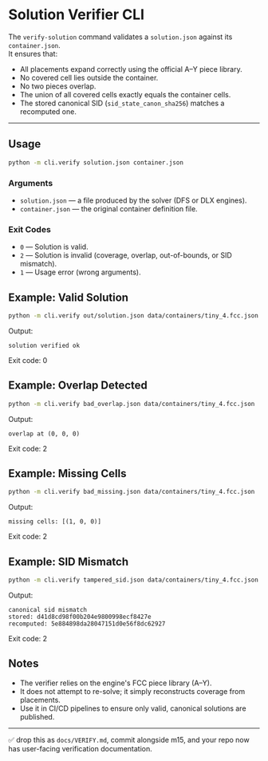 # Solution Verifier CLI

The `verify-solution` command validates a `solution.json` against its `container.json`.  
It ensures that:

- All placements expand correctly using the official A–Y piece library.
- No covered cell lies outside the container.
- No two pieces overlap.
- The union of all covered cells exactly equals the container cells.
- The stored canonical SID (`sid_state_canon_sha256`) matches a recomputed one.

---

## Usage

```bash
python -m cli.verify solution.json container.json
```

### Arguments
- `solution.json` — a file produced by the solver (DFS or DLX engines).
- `container.json` — the original container definition file.

### Exit Codes
- `0` — Solution is valid.
- `2` — Solution is invalid (coverage, overlap, out-of-bounds, or SID mismatch).
- `1` — Usage error (wrong arguments).

## Example: Valid Solution
```bash
python -m cli.verify out/solution.json data/containers/tiny_4.fcc.json
```

Output:
```
solution verified ok
```

Exit code: 0

## Example: Overlap Detected
```bash
python -m cli.verify bad_overlap.json data/containers/tiny_4.fcc.json
```

Output:
```
overlap at (0, 0, 0)
```

Exit code: 2

## Example: Missing Cells
```bash
python -m cli.verify bad_missing.json data/containers/tiny_4.fcc.json
```

Output:
```
missing cells: [(1, 0, 0)]
```

Exit code: 2

## Example: SID Mismatch
```bash
python -m cli.verify tampered_sid.json data/containers/tiny_4.fcc.json
```

Output:
```
canonical sid mismatch
stored: d41d8cd98f00b204e9800998ecf8427e
recomputed: 5e884898da28047151d0e56f8dc62927
```

Exit code: 2

## Notes
- The verifier relies on the engine's FCC piece library (A–Y).
- It does not attempt to re-solve; it simply reconstructs coverage from placements.
- Use it in CI/CD pipelines to ensure only valid, canonical solutions are published.

---

✅ drop this as `docs/VERIFY.md`, commit alongside m15, and your repo now has user-facing verification documentation.
